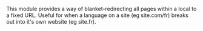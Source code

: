 This module provides a way of blanket-redirecting all pages within a local to a
fixed URL. Useful for when a language on a site (eg site.com/fr) breaks out into
it's own website (eg site.fr).
